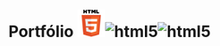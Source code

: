 # Portfólio <img src="https://raw.githubusercontent.com/devicons/devicon/master/icons/html5/html5-original-wordmark.svg" alt="html5" width="50" height="50"/><img src="https://cdn-icons-png.flaticon.com/512/5968/5968242.png" alt="html5" width="50" height="50"/><img src="https://cdn-icons-png.flaticon.com/512/5968/5968292.png" alt="html5" width="40" height="40"/>
##
